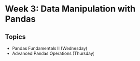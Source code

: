 # Week 3: Data Manipulation with Pandas

## Topics
- Pandas Fundamentals II (Wednesday)
- Advanced Pandas Operations (Thursday)
